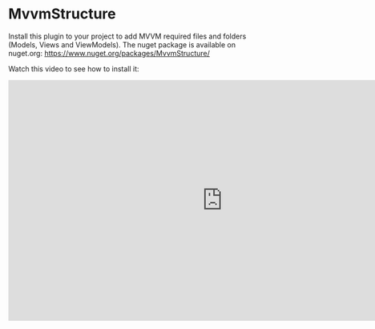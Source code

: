 # MvvmStructure
Install this plugin to your project to add MVVM required files and folders (Models, Views and ViewModels).
The nuget package is available on nuget.org:
https://www.nuget.org/packages/MvvmStructure/

Watch this video to see how to  install it:
<iframe width="854" height="480" src="https://www.youtube.com/embed/89aOq_lchGc" frameborder="0" allowfullscreen></iframe>

